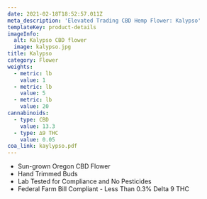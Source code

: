 ```yaml
---
date: 2021-02-18T18:52:57.011Z
meta_description: 'Elevated Trading CBD Hemp Flower: Kalypso'
templateKey: product-details
imageInfo:
  alt: Kalypso CBD flower
  image: kalypso.jpg
title: Kalypso
category: Flower
weights:
  - metric: lb
    value: 1
  - metric: lb
    value: 5
  - metric: lb
    value: 20
cannabinoids:
  - type: CBD
    value: 13.3
  - type: ∆9 THC
    value: 0.05
coa_link: kaylypso.pdf
---
```


- Sun-grown Oregon CBD Flower
- Hand Trimmed Buds
- Lab Tested for Compliance and No Pesticides
- Federal Farm Bill Compliant - Less Than 0.3% Delta 9 THC
